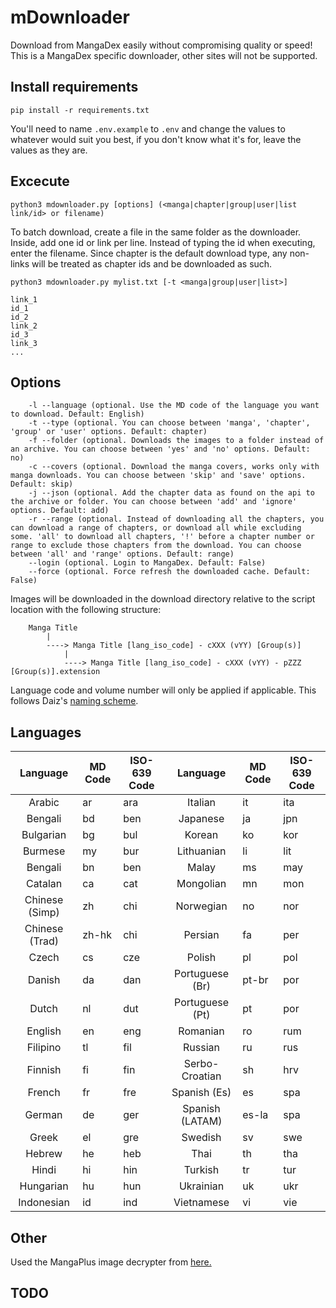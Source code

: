 # mDownloader
Download from MangaDex easily without compromising quality or speed!
This is a MangaDex specific downloader, other sites will not be supported.

## Install requirements
`pip install -r requirements.txt`

You'll need to name `.env.example` to `.env` and change the values to whatever would suit you best, if you don't know what it's for, leave the values as they are.

## Excecute 
`python3 mdownloader.py [options] (<manga|chapter|group|user|list link/id> or filename)`

To batch download, create a file in the same folder as the downloader. Inside, add one id or link per line. Instead of typing the id when executing, enter the filename. Since chapter is the default download type, any non-links will be treated as chapter ids and be downloaded as such.

`python3 mdownloader.py mylist.txt [-t <manga|group|user|list>]`

```
link_1
id_1
id_2
link_2
id_3
link_3
...
```

## Options
```
    -l --language (optional. Use the MD code of the language you want to download. Default: English)
    -t --type (optional. You can choose between 'manga', 'chapter', 'group' or 'user' options. Default: chapter)
    -f --folder (optional. Downloads the images to a folder instead of an archive. You can choose between 'yes' and 'no' options. Default: no)
    -c --covers (optional. Download the manga covers, works only with manga downloads. You can choose between 'skip' and 'save' options. Default: skip)
    -j --json (optional. Add the chapter data as found on the api to the archive or folder. You can choose between 'add' and 'ignore' options. Default: add)
    -r --range (optional. Instead of downloading all the chapters, you can download a range of chapters, or download all while excluding some. 'all' to download all chapters, '!' before a chapter number or range to exclude those chapters from the download. You can choose between 'all' and 'range' options. Default: range)
    --login (optional. Login to MangaDex. Default: False)
    --force (optional. Force refresh the downloaded cache. Default: False)
```

Images will be downloaded in the download directory relative to the script location with the following structure:

```
    Manga Title
        |
        ----> Manga Title [lang_iso_code] - cXXX (vYY) [Group(s)]
            |
            ----> Manga Title [lang_iso_code] - cXXX (vYY) - pZZZ [Group(s)].extension
```
Language code and volume number will only be applied if applicable.
This follows Daiz's [naming scheme](https://github.com/Daiz/manga-naming-scheme).

## Languages

| Language        | MD Code       | ISO-639 Code  | Language        | MD Code       | ISO-639 Code  |
|:---------------:| ------------- | ------------- |:---------------:| ------------- | ------------- |
| Arabic          | ar            | ara           | Italian         | it            | ita           |
| Bengali         | bd            | ben           | Japanese        | ja            | jpn           |
| Bulgarian       | bg            | bul           | Korean          | ko            | kor           |
| Burmese         | my            | bur           | Lithuanian      | li            | lit           |
| Bengali         | bn            | ben           | Malay           | ms            | may           |
| Catalan         | ca            | cat           | Mongolian       | mn            | mon           |
| Chinese (Simp)  | zh            | chi           | Norwegian       | no            | nor           |
| Chinese (Trad)  | zh-hk         | chi           | Persian         | fa            | per           |
| Czech           | cs            | cze           | Polish          | pl            | pol           |
| Danish          | da            | dan           | Portuguese (Br) | pt-br         | por           |
| Dutch           | nl            | dut           | Portuguese (Pt) | pt            | por           |
| English         | en            | eng           | Romanian        | ro            | rum           |
| Filipino        | tl            | fil           | Russian         | ru            | rus           |
| Finnish         | fi            | fin           | Serbo-Croatian  | sh            | hrv           |
| French          | fr            | fre           | Spanish (Es)    | es            | spa           |
| German          | de            | ger           | Spanish (LATAM) | es-la         | spa           |
| Greek           | el            | gre           | Swedish         | sv            | swe           |
| Hebrew          | he            | heb           | Thai            | th            | tha           |
| Hindi           | hi            | hin           | Turkish         | tr            | tur           |
| Hungarian       | hu            | hun           | Ukrainian       | uk            | ukr           |
| Indonesian      | id            | ind           | Vietnamese      | vi            | vie           |

## Other
Used the MangaPlus image decrypter from [here.](https://github.com/hurlenko/mloader)

## TODO
